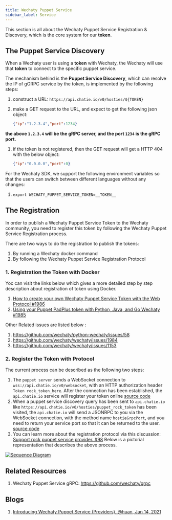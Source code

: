 ```yaml
---
title: Wechaty Puppet Service
sidebar_label: Service
---
```

This section is all about the Wechaty Puppet Service Registration & Discovery, which is the core system for our **token**.

## The Puppet Service Discovery

When a Wechaty user is using a **token** with Wechaty, the Wechaty will use that **token** to connect to the specific puppet service.

The mechanism behind is the **Puppet Service Discovery**, which can resolve the IP of gGRPC service by the token, is implemented by the following steps:

1. construct a URL: `https://api.chatie.io/v0/hosties/${TOKEN}`
1. make a GET request to the URL, and expect to get the following json object:

    ```json
    {"ip":"1.2.3.4","port":1234}
    ```

**the above `1.2.3.4` will be the gRPC server, and the port `1234` is the gRPC port.**

1. if the token is not registered, then the GET request will get a HTTP 404 with the below object:

    ```json
    {"ip":"0.0.0.0","port":0}
    ```

For the Wechaty SDK, we support the following environment variables so that the users can switch between different languages without any changes:

1. `export WECHATY_PUPPET_SERVICE_TOKEN=__TOKEN__`

## The Registration

In order to publish a Wechaty Puppet Service Token to the Wechaty community, you need to register this token by following the Wechaty Puppet Service Registration process.

There are two ways to do the registration to publish the tokens:

1. By running a Wechaty docker command
1. By following the Wechaty Puppet Service Registration Protocol

### 1. Registration the Token with Docker

Yoc can visit the links below which gives a more detailed step by step description about registration of token using Docker.

1. [How to create your own Wechaty Puppet Service Token with the Web Protocol #1986](https://github.com/wechaty/wechaty/issues/1986)
1. [Using your Puppet PadPlus token with Python, Java, and Go Wechaty #1985](https://github.com/wechaty/wechaty/issues/1985)

 Other Related issues are listed below :

1. <https://github.com/wechaty/python-wechaty/issues/58>
1. <https://github.com/wechaty/wechaty/issues/1984>
1. <https://github.com/wechaty/wechaty/issues/1153>

### 2. Register the Token with Protocol

The current process can be described as the following two steps:

1. The `puppet server` sends a WebSocket connection to `wss://api.chatie.io/v0/websocket`, with an HTTP authorization header  `Token rock_token_here`. After the connection has been established, the `api.chatie.io` service will register your token online
[source code](https://github.com/wechaty/wechaty/blob/7e97620e2a92841227a6ae355efa615c5af95b32/src/io.ts#L236)
2. When a puppet service discovery query has been sent to `api.chatie.io` like `https://api.chatie.io/v0/hosties/puppet_rock_token` has been visited, the `api.chatie.io` will send a JSONRPC to you via the WebSocket connection, with the method name `hostieGrpcPort`, and you need to return your service port so that it can be returned to the user. [source code](https://github.com/wechaty/wechaty/blob/7e97620e2a92841227a6ae355efa615c5af95b32/src/io.ts#L363)
3. You can learn more about the registration protocol via this discussion: [Support rock puppet service provider. #98](https://github.com/wechaty/wechaty-puppet-service/issues/98)
Below is a pictorial representation that describes the above process.

[![Sequence Diagram](https://mermaid.ink/img/eyJjb2RlIjoic2VxdWVuY2VEaWFncmFtXG4gICAgV2VjaGF0eSBQdXBwZXQgU2VydmVyLT4-K2FwaS5jaGF0aWUuaW86IFNlbmRzIGEgd2Vic29ja2V0IGNvbm5lY3Rpb24gd2l0aCBIdHRwIGF1dGhvcml6YXRpb24gaGVhZGVyKFRva2VuIHB1cHBldF9zZXJ2Y2llX3Rva2VuX2hlcmUpXG4gICAgYXBpLmNoYXRpZS5pby0-PiBXZWNoYXR5IFB1cHBldCBTZXJ2ZXI6IENvbm5lY3Rpb24gZXNhdGJsaXNoZWQgYW5kIHRva2VuIHJlZ2lzdGVyZWRcbiAgICAiLCJtZXJtYWlkIjp7InRoZW1lIjoiZGVmYXVsdCJ9LCJ1cGRhdGVFZGl0b3IiOmZhbHNlLCJhdXRvU3luYyI6ZmFsc2UsInVwZGF0ZURpYWdyYW0iOmZhbHNlfQ)](https://mermaid-js.github.io/mermaid-live-editor/edit##eyJjb2RlIjoic2VxdWVuY2VEaWFncmFtXG4gICAgV2VjaGF0eSBQdXBwZXQgU2VydmVyLT4-K2FwaS5jaGF0aWUuaW86IFNlbmRzIGEgd2Vic29ja2V0IGNvbm5lY3Rpb24gd2l0aCBIdHRwIGF1dGhvcml6YXRpb24gaGVhZGVyKFRva2VuIHB1cHBldF9zZXJ2Y2llX3Rva2VuX2hlcmUpXG4gICAgYXBpLmNoYXRpZS5pby0-PiBXZWNoYXR5IFB1cHBldCBTZXJ2ZXI6IENvbm5lY3Rpb24gZXNhdGJsaXNoZWQgYW5kIHRva2VuIHJlZ2lzdGVyZWRcbiAgICAiLCJtZXJtYWlkIjoie1xuICBcInRoZW1lXCI6IFwiZGVmYXVsdFwiXG59IiwidXBkYXRlRWRpdG9yIjp0cnVlLCJhdXRvU3luYyI6ZmFsc2UsInVwZGF0ZURpYWdyYW0iOmZhbHNlfQ)

## Related Resources

1. Wechaty Puppet Service gRPC: <https://github.com/wechaty/grpc>

## Blogs

1. [Introducing Wechaty Puppet Service (Providers), @huan, Jan 14, 2021](https://wechaty.js.org/2021/01/14/wechaty-puppet-service/)
